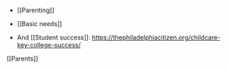 - [[Parenting]]
- [[Basic needs]]

- And [[Student success]]: https://thephiladelphiacitizen.org/childcare-key-college-success/

[[Parents]]
